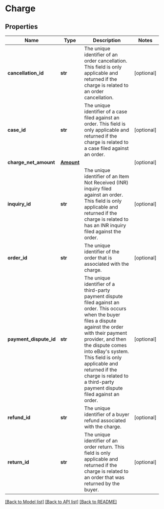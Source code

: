 # Charge

## Properties
Name | Type | Description | Notes
------------ | ------------- | ------------- | -------------
**cancellation_id** | **str** | The unique identifier of an order cancellation. This field is only applicable and returned if the charge is related to an order cancellation. | [optional] 
**case_id** | **str** | The unique identifier of a case filed against an order. This field is only applicable and returned if the charge is related to a case filed against an order. | [optional] 
**charge_net_amount** | [**Amount**](Amount.md) |  | [optional] 
**inquiry_id** | **str** | The unique identifier of an Item Not Received (INR) inquiry filed against an order. This field is only applicable and returned if the charge is related to has an INR inquiry filed against the order. | [optional] 
**order_id** | **str** | The unique identifier of the order that is associated with the charge. | [optional] 
**payment_dispute_id** | **str** | The unique identifier of a third-party payment dispute filed against an order. This occurs when the buyer files a dispute against the order with their payment provider, and then the dispute comes into eBay&#x27;s system. This field is only applicable and returned if the charge is related to a third-party payment dispute filed against an order. | [optional] 
**refund_id** | **str** | The unique identifier of a buyer refund associated with the charge. | [optional] 
**return_id** | **str** | The unique identifier of an order return. This field is only applicable and returned if the charge is related to an order that was returned by the buyer. | [optional] 

[[Back to Model list]](../README.md#documentation-for-models) [[Back to API list]](../README.md#documentation-for-api-endpoints) [[Back to README]](../README.md)

